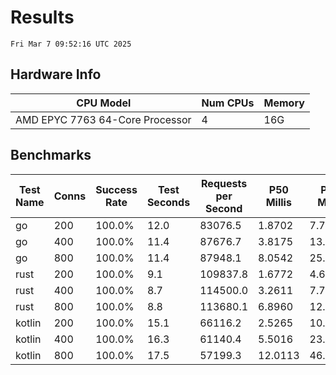 # Results
`Fri Mar 7 09:52:16 UTC 2025`
## Hardware Info
| CPU Model | Num CPUs | Memory |
| --------- | -------- | ------ |
| AMD EPYC 7763 64-Core Processor | 4 | 16G |

## Benchmarks
| Test Name | Conns | Success Rate | Test Seconds | Requests per Second | P50 Millis | P99 Millis | P99.9 Millis | API Memory MB | API CPU Time | API Threads |
| --------- | ----- | ------------ | ------------ | ------------------- | ---------- | ---------- | ------------ | ------------- | ------------ | ----------- |
| go | 200 | 100.0% | 12.0 | 83076.5 | 1.8702 | 7.7421 | 10.8975 | 17.5 | 00:00:28 | 12 |
| go | 400 | 100.0% | 11.4 | 87676.7 | 3.8175 | 13.8937 | 19.5950 | 24.1 | 00:00:26 | 11 |
| go | 800 | 100.0% | 11.4 | 87948.1 | 8.0542 | 25.8193 | 38.0614 | 36.8 | 00:00:27 | 10 |
| rust | 200 | 100.0% | 9.1 | 109837.8 | 1.6772 | 4.6368 | 6.1577 | 9.1 | 00:00:18 | 5 |
| rust | 400 | 100.0% | 8.7 | 114500.0 | 3.2611 | 7.7804 | 11.0138 | 13.8 | 00:00:17 | 5 |
| rust | 800 | 100.0% | 8.8 | 113680.1 | 6.8960 | 12.1614 | 18.7177 | 23.2 | 00:00:17 | 5 |
| kotlin | 200 | 100.0% | 15.1 | 66116.2 | 2.5265 | 10.9932 | 37.2507 | 378.1 | 00:00:40 | 33 |
| kotlin | 400 | 100.0% | 16.3 | 61140.4 | 5.5016 | 23.8342 | 72.8335 | 605.2 | 00:00:45 | 33 |
| kotlin | 800 | 100.0% | 17.5 | 57199.3 | 12.0113 | 46.6100 | 150.7251 | 861.5 | 00:00:48 | 33 |
